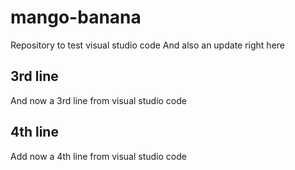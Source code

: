 # mango-banana
Repository to test visual studio code
And also an update right here

## 3rd line
And now a 3rd line from visual studio code

## 4th line
Add now a 4th line from visual studio code
